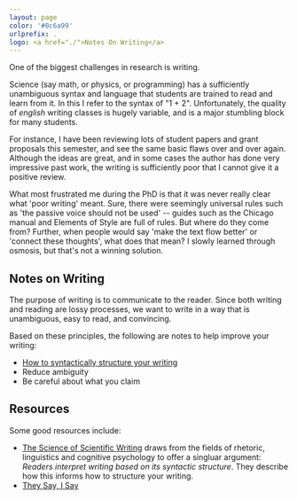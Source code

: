 ```yaml
---
layout: page
color: '#0c6a99'
urlprefix: .
logo: <a href="./">Notes On Writing</a>
---
```

<style>
.peach { background: #FBE5D6; }
.blue { background: #B4C7E7; }
</style>



One of the biggest challenges in research is writing.  

Science (say math, or physics, or programming) has a sufficiently unambiguous syntax and language that students are trained to read and learn from it.  In this I refer to the syntax of "1 + 2".  Unfortunately, the quality of _english_ writing classes is hugely variable, and is a major stumbling block for many students.  

For instance, I have been reviewing lots of student papers and grant proposals this semester, and see the same basic flaws over and over again.  Although the ideas are great, and in some cases the author has done very impressive past work, the writing is sufficiently poor that I cannot give it a positive review.

What most frustrated me during the PhD is that it was never really clear what 'poor writing' meant.  Sure, there were seemingly universal rules such as 'the passive voice should not be used' -- guides such as the Chicago manual and Elements of Style are full of rules.  But where do they come from?  Further, when people would say 'make the text flow better' or 'connect these thoughts',  what does that mean?  I slowly learned through osmosis, but that's not a winning solution.  


## Notes on Writing

The purpose of writing is to communicate to the reader.  Since both writing and reading are lossy processes, we want to write in a way that is unambiguous, easy to read, and convincing.

Based on these principles, the following are notes to help improve your writing:

* [How to syntactically structure your writing](./encdec)
* Reduce ambiguity 
* Be careful about what you claim


## Resources

Some good resources include: 

* [The Science of Scientific Writing](http://image.sciencenet.cn/olddata/kexue.com.cn/upload/blog/file/2010/10/20101022939399411.pdf) draws from the fields of rhetoric, linguistics and cognitive psychology to offer a singluar argument: *Readers interpret writing based on its syntactic structure*.  They describe how this informs how to structure your writing.
* [They Say, I Say](https://www.amazon.com/They-Say-Matter-Academic-Writing/dp/039393361X)


